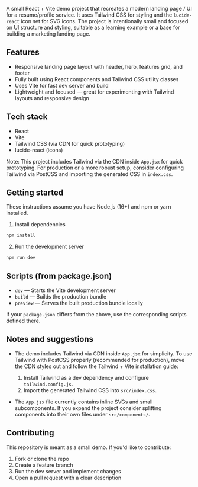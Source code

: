 A small React + Vite demo project that recreates a modern landing page / UI for a resume/profile service. It uses Tailwind CSS for styling and the `lucide-react` icon set for SVG icons. The project is intentionally small and focused on UI structure and styling, suitable as a learning example or a base for building a marketing landing page.

## Features

- Responsive landing page layout with header, hero, features grid, and footer
- Fully built using React components and Tailwind CSS utility classes
- Uses Vite for fast dev server and build
- Lightweight and focused — great for experimenting with Tailwind layouts and responsive design

## Tech stack

- React
- Vite
- Tailwind CSS (via CDN for quick prototyping)
- lucide-react (icons)

Note: This project includes Tailwind via the CDN inside `App.jsx` for quick prototyping. For production or a more robust setup, consider configuring Tailwind via PostCSS and importing the generated CSS in `index.css`.

## Getting started

These instructions assume you have Node.js (16+) and npm or yarn installed.

1. Install dependencies

```powershell
npm install
```

2. Run the development server

```powershell
npm run dev
```

## Scripts (from package.json)

- `dev` — Starts the Vite development server
- `build` — Builds the production bundle
- `preview` — Serves the built production bundle locally

If your `package.json` differs from the above, use the corresponding scripts defined there.

## Notes and suggestions

- The demo includes Tailwind via CDN inside `App.jsx` for simplicity. To use Tailwind with PostCSS properly (recommended for production), move the CDN styles out and follow the Tailwind + Vite installation guide:

  1. Install Tailwind as a dev dependency and configure `tailwind.config.js`.
  2. Import the generated Tailwind CSS into `src/index.css`.

- The `App.jsx` file currently contains inline SVGs and small subcomponents. If you expand the project consider splitting components into their own files under `src/components/`.

## Contributing

This repository is meant as a small demo. If you'd like to contribute:

1. Fork or clone the repo
2. Create a feature branch
3. Run the dev server and implement changes
4. Open a pull request with a clear description